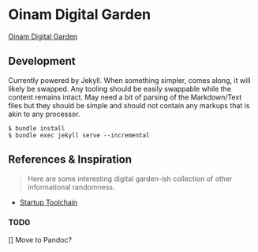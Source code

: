 # Oinam Digital Garden

[Oinam Digital Garden](https://oinam.fyi/)

## Development

Currently powered by Jekyll. When something simpler, comes along, it will likely be swapped. Any tooling should be easily swappable while the content remains intact. May need a bit of parsing of the Markdown/Text files but they should be simple and should not contain any markups that is akin to any processor.

```
$ bundle install
$ bundle exec jekyll serve --incremental
```

## References & Inspiration

> Here are some interesting digital garden-ish collection of other informational randomness.

- [Startup Toolchain](https://startuptoolchain.com)

### T0D0

[] Move to Pandoc?